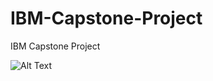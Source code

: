 # IBM-Capstone-Project
IBM Capstone Project


![Alt Text](https://github.com/amh28/IBM-Capstone-Project/blob/master/assets/ezgif.com-video-to-gif%20(2).gif)
